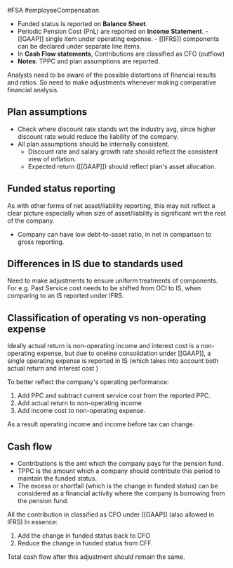 #FSA #employeeCompensation 

- Funded status is reported on **Balance Sheet**. 
- Periodic Pension Cost (PnL) are reported on **Income Statement**.
	  - [[GAAP]] single item under operating expense. 
	  - [[IFRS]] components can be declared under separate line items. 
- In **Cash Flow statements**, Contributions are classified as CFO (outflow)
- **Notes**: TPPC and plan assumptions are reported. 

Analysts need to be aware of the possible distortions of financial results and ratios. 
	So need to make adjustments whenever making comparative financial analysis. 

## Plan assumptions 
- Check where discount rate stands wrt the industry avg, since higher discount rate would reduce the liability of the company. 
- All plan assumptions should be internally consistent. 
	- Discount rate and salary growth rate should reflect the consistent view of inflation. 
	- Expected return ([[GAAP]]) should reflect plan's asset allocation. 

## Funded status reporting 
As with other forms of net asset/liability reporting, this may not reflect a clear picture especially when size of asset/liability is significant wrt the rest of the company.
- Company can have low debt-to-asset ratio, in net in comparison to gross reporting. 

## Differences in IS due to standards used 
Need to make adjustments to ensure uniform treatments of components. 
For e.g. Past Service cost needs to be shifted from OCI to IS, when comparing to an IS reported under IFRS. 

## Classification of operating vs non-operating expense 
Ideally actual return is non-operating income and interest cost is a non-operating expense, but due to oneline consolidation under [[GAAP]], a single operating expense is reported in IS (which takes into account both actual return and interest cost )

To better reflect the company's operating performance: 
1. Add PPC and subtract current service cost from the reported PPC. 
2. Add actual return to non-operating income 
3. Add income cost to non-operating expense. 

As a result operating income and income before tax can change. 

## Cash flow 
- Contributions is the amt which the company pays for the pension fund. 
- TPPC is the amount which a company should contribute this period to maintain the funded status. 
- The excess or shortfall (which is the change in funded status) can be considered as a financial activity where the company is borrowing from the pension fund. 

All the contribution in classified as CFO under [[GAAP]] (also allowed in IFRS)
In essence: 
1. Add the change in funded status back to CFO 
2. Reduce the change in funded status from CFF. 

Total cash flow after this adjustment should remain the same. 